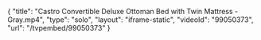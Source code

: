 {
    "title": "Castro Convertible Deluxe Ottoman Bed with Twin Mattress - Gray.mp4",
    "type": "solo",
    "layout": "iframe-static",
    "videoId": "99050373",
    "url": "\/tvpembed\/99050373"
}